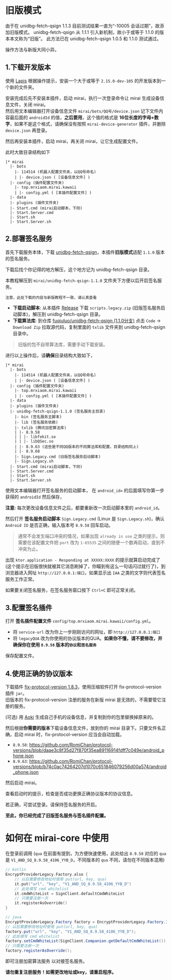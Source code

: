 # 旧版模式

由于在 unidbg-fetch-qsign 1.1.3 目前测试结果一直为“-10005 会话过期”，故添加旧版模式。
unidbg-fetch-qsign 从 1.1.1 引入新机制，故小于或等于 1.1.0 的版本本文称为“旧版”。
此方法已在 unidbg-fetch-qsign 1.0.5 和 1.1.0 测试通过。

操作方法与新版大同小异。

## 1.下载开发版本


使用 [Lapis](https://mirai.mamoe.net/topic/2333) 根据操作提示，安装一个大于或等于 `2.15.0-dev-105` 的开发版本到一个新的文件夹。  

安装完成后先不安装本插件，启动 mirai，执行一次登录命令让 mirai 生成设备信息文件，关闭 mirai。  
然后用文本编辑器打开设备信息文件 `mirai/bots/QQ号/device.json`
记下文件内容最后面的 `androidId` 的值，**之后要用**，这个值的格式是 **16位长度的字母+数字**，如果不是这个格式，请确保没有按照 `mirai-device-generator` 插件，并删除 `device.json` 再登录。

然后再安装本插件，启动 mirai，再关闭 mirai，让它生成配置文件。

此时大致目录结构如下
```
|* mirai
  |- bots
    |- 114514 (机器人配置文件夹，以QQ号命名)
    | |- device.json ( [设备信息文件] )
  |- config (插件配置文件夹)
    |- top.mrxiaom.mirai.kawaii
    | |- config.yml ( [本插件配置文件] )
  |- data
  |- plugins (插件文件夹)
  |- Start.cmd (mirai启动脚本，下同)
  |- Start.Server.cmd
  |- Start.sh
  |- Start.Server.sh
```

## 2.部署签名服务

首先下载服务本体，下载 [unidbg-fetch-qsign](https://github.com/fuqiuluo/unidbg-fetch-qsign/releases)，本插件**旧版模式**适配 `1.1.0` 版本的签名服务。

下载后找个你记得的地方解压，这个地方记为 unidbg-fetch-qsign 目录。

本教程解压到 `mirai/unidbg-fetch-qsign-1.1.0` 文件夹下方便以后开启签名服务。

`注意，此处下载的内容与新版教程不一致，请认真查看`

* **下载启动脚本**: 从本插件 [Release](https://github.com/MrXiaoM/KawaiiMiku/releases) 下载 `scripts.legacy.zip` (旧版签名服务启动脚本)，解压到 unidbg-fetch-qsign 目录。
* **下载算法库**: 到仓库 [fuqiuluo/unidbg-fetch-qsign (1.1.0分支)](https://github.com/fuqiuluo/unidbg-fetch-qsign/tree/1.1.0) 点击 `Code` -> `Download Zip` 拉取源代码，复制里面的 `txlib` 文件夹到 unidbg-fetch-qsign 目录中。

> 旧版的包不自带算法库，需要手动下载安装。

进行以上操作后，请**确保**目录结构大致如下，
```
|* mirai
  |- bots
    |- 114514 (机器人配置文件夹，以QQ号命名)
    | |- device.json ( [设备信息文件] )
  |- config (插件配置文件夹)
    |- top.mrxiaom.mirai.kawaii
    | |- config.yml ( [本插件配置文件] )
  |- data
  |- plugins (插件文件夹)
  |- unidbg-fetch-qsign-1.1.0 (签名服务主目录)
    |- bin (签名服务主脚本)
    |- lib (签名服务依赖)
    |- txlib (腾讯加密算法库)
    | |- 8.9.58
    | | |- libfekit.so
    | | |- libQSec.so
    | |- 8.9.63 (这些是不同QQ版本的不同算法库和配置，目录结构同上)
    | |- 8.9.68
    |- Sign.Legacy.cmd (旧版签名服务启动脚本)
    |- Sign.Legacy.sh
  |- Start.cmd (mirai启动脚本，下同)
  |- Start.Server.cmd
  |- Start.sh
  |- Start.Server.sh
```

使用文本编辑器打开签名服务的启动脚本，
在 `android_id=` 的后面填写你第一步获得的 `androidId` 然后保存，

**注意:** 每次更改设备信息文件之后，都要重新改一次启动脚本里的 `android_id`。

然后打开 **签名服务启动脚本** `Sign.Legacy.cmd` (Linux 是 `Sign.Legacy.sh`)，确认 `Android ID` 是否正确，输入版本号 `8.9.58` 回车启动。

> 通常不会发生端口冲突的情况，如果出现 `already in use` 之类的提示，则需要在该配置文件把 `port` 改为 `1-65535` 之间的随便一个数再启动，直到不冲突为止。

出现 `ktor.application - Responding at XXXXX:XXXX` 的提示就算启动完成了 (这个提示在旧版很快就被其它消息刷掉了，你瞄到有这么一句话闪过就行了)，到浏览器进入网址 `http://127.0.0.1:端口`，如果显示出 `IAA` 之类的文字则代表签名服务工作正常。

如果要关闭签名服务，在签名服务窗口按下 `Ctrl+C` 即可正常关闭。

## 3.配置签名插件

打开 **签名插件配置文件** `config/top.mrxiaom.mirai.kawaii/config.yml`。
* 将 `service-url` 改为你上一步刚刚访问的网址，即 `http://127.0.0.1:端口`
* 将 `legacyQUA` 改为你使用的协议版本的QUA。**如果你不懂，请不要修改，并确保你在使用 `8.9.58` 版本的`协议`和`签名服务`**

保存配置文件。


## 4.使用正确的协议版本

下载插件 [fix-protocol-version 1.8.3](https://github.com/cssxsh/fix-protocol-version/releases/tag/v1.8.3)，使用压缩软件打开 fix-protocol-version 插件 `jar`。  
旧版本的 fix-protocol-version 注册的服务在新版 mirai 是无效的，不需要管它注册的服务。

(可选) 用 [Aoki](https://github.com/MrXiaoM/Aoki) 生成自己手机的设备信息，并复制到你的包里替换掉原来的。

然后根据**你需要的版本**下载设备信息文件，放到你的 mirai 目录下。只要文件名正确，启动 mirai 时，fix-protocol-version 应当会自动加载。
* `8.9.58`: https://github.com/RomiChan/protocol-versions/blob/daae3c8f35d27f870f35ea89116914fdff7c049e/android_phone.json
* `8.9.63`: https://github.com/RomiChan/protocol-versions/blob/b74c0ac74264207d1070c651846079256d00a574/android_phone.json

然后启动 mirai。

查看启动时的提示，检查是否成功更换正确协议版本的协议信息。

若正确，可尝试登录。请保持签名服务的开启。

**至此，你已经完成了旧版签名服务与签名插件配置。**

# 如何在 mirai-core 中使用

在登录前调用 (`qua` 在前面有提到，为方便快速使用，此处给出 `8.9.58` 对应的 `qua` 是 `V1_AND_SQ_8.9.58_4106_YYB_D`，不同版本的 `qua` 不同，请勿在不同版本混用)

```kotlin
// kotlin
EncryptProviderLegacy.Factory.also {
    // 以后需要修改地址时使用 put(url, key, qua)
    it.put("url", "key", "V1_AND_SQ_8.9.58_4106_YYB_D")
    // 此处填写 cmd whitelist
    it.cmdWhiteList = SignClient.defaultCmdWhiteList
    // 只需要注册一次
    it.registerAsOverride()
}
```
```java
// java
EncryptProviderLegacy.Factory factory = EncryptProviderLegacy.Factory.INSTANCE;
// 以后需要修改地址时使用 put(url, key, qua)
factory.put("url", "key", "V1_AND_SQ_8.9.58_4106_YYB_D");
// 此处填写 cmd whitelist
factory.setCmdWhiteList(SignClient.Companion.getDefaultCmdWhiteList());
// 只需要注册一次
factory.registerAsOverride();
```
即可注册加密算法服务 以对接签名服务。

**请勿重复注册服务！如需更改地址或key，请重启程序。**
